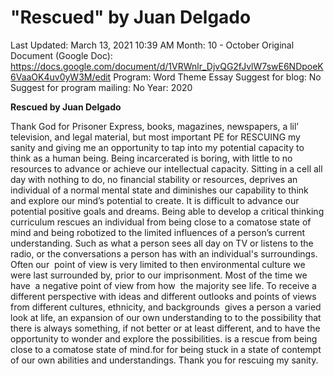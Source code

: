 # "Rescued" by Juan Delgado

Last Updated: March 13, 2021 10:39 AM
Month: 10 - October
Original Document (Google Doc): https://docs.google.com/document/d/1VRWnlr_DjvQG2fJvlW7swE6NDpoeK6VaaOK4uv0yW3M/edit
Program: Word Theme Essay
Suggest for blog: No
Suggest for program mailing: No
Year: 2020

**Rescued by Juan Delgado**

Thank God for Prisoner Express, books, magazines, newspapers, a lil’ television, and legal material, but most important PE for RESCUING my sanity and giving me an opportunity to tap into my potential capacity to think as a human being. Being incarcerated is boring, with little to no resources to advance or achieve our intellectual capacity. Sitting in a cell all day with nothing to do, no financial stability or resources, deprives an individual of a normal mental state and diminishes our capability to think and explore our mind’s potential to create. It is difficult to advance our potential positive goals and dreams. Being able to develop a critical thinking curriculum rescues an individual from being close to a comatose state of mind and being robotized to the limited influences of a person’s current understanding. Such as what a person sees all day on TV or listens to the radio, or the conversations a person has with an individual's surroundings. Often our  point of view is very limited to then environmental culture we were last surrounded by, prior to our imprisonment. Most of the time we have  a negative point of view from how  the majority see life. To receive a different perspective with ideas and different outlooks and points of views from different cultures, ethnicity, and backgrounds  gives a person a varied look at life, an expansion of our own understanding to to the possibility that there is always something, if not better or at least different, and to have the opportunity to wonder and explore the possibilities. is a rescue from being close to a comatose state of mind.for for being stuck in a state of contempt of our own abilities and understandings. Thank you for rescuing my sanity.